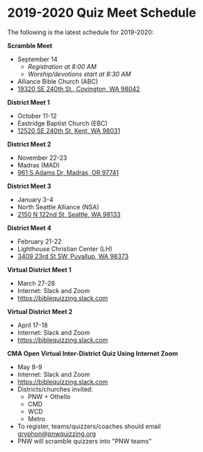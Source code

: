 # 2019-2020 Quiz Meet Schedule

The following is the latest schedule for 2019-2020:

**Scramble Meet**

- September 14
    - *Registration at 8:00 AM*
    - *Worship/devotions start at 8:30 AM*
- Alliance Bible Church (ABC)
- <a href="https://www.google.com/maps/place/19320+SE+240th+St,+Covington,+WA+98042">19320 SE 240th St., Covington, WA 98042</a>

**District Meet 1**

- October 11-12
- Eastridge Baptist Church (EBC)
- <a href="https://www.google.com/maps/place/12520+SE+240th+St,+Kent,+WA+98031">12520 SE 240th St, Kent, WA 98031</a>

**District Meet 2**

- November 22-23
- Madras (MAD)
- <a href="https://www.google.com/maps/place/961+S+Adams+Dr,+Madras,+Oregon">961 S Adams Dr, Madras, OR 97741</a>

**District Meet 3**

- January 3-4
- North Seattle Alliance (NSA)
- <a href="https://www.google.com/maps/place/2150+N+122nd+St,+Seattle,+WA+98133">2150 N 122nd St, Seattle, WA 98133</a>

**District Meet 4**

- February 21-22
- Lighthouse Christian Center (LH)
- <a href="https://www.google.com/maps/place/3409+23rd+St+SW,+Puyallup,+WA+98373">3409 23rd St SW, Puyallup, WA 98373</a>

**Virtual District Meet 1**

- March 27-28
- Internet: Slack and Zoom
- <a href="https://biblequizzing.slack.com">https://biblequizzing.slack.com</a>

**Virtual District Meet 2**

- April 17-18
- Internet: Slack and Zoom
- <a href="https://biblequizzing.slack.com">https://biblequizzing.slack.com</a>

**CMA Open Virtual Inter-District Quiz Using Internet Zoom**

- May 8-9
- Internet: Slack and Zoom
- <a href="https://biblequizzing.slack.com">https://biblequizzing.slack.com</a>
- Districts/churches invited:
    - PNW + Othello
    - CMD
    - WCD
    - Metro
- To register, teams/quizzers/coaches should email [gryphon@pnwquizzing.org](mailto:gryphon@pnwquizzing.org)
- PNW will scramble quizzers into "PNW teams"
